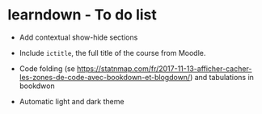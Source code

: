 # learndown - To do list

- Add contextual show-hide sections

- Include `ictitle`, the full title of the course from Moodle.

- Code folding (se  https://statnmap.com/fr/2017-11-13-afficher-cacher-les-zones-de-code-avec-bookdown-et-blogdown/) and tabulations in bookdwon

- Automatic light and dark theme
